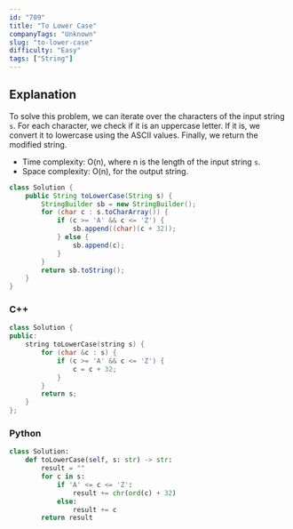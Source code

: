 ```yaml
---
id: "709"
title: "To Lower Case"
companyTags: "Unknown"
slug: "to-lower-case"
difficulty: "Easy"
tags: ["String"]
---
```


## Explanation
To solve this problem, we can iterate over the characters of the input string `s`. For each character, we check if it is an uppercase letter. If it is, we convert it to lowercase using the ASCII values. Finally, we return the modified string.

- Time complexity: O(n), where n is the length of the input string `s`.
- Space complexity: O(n), for the output string.
```java
class Solution {
    public String toLowerCase(String s) {
        StringBuilder sb = new StringBuilder();
        for (char c : s.toCharArray()) {
            if (c >= 'A' && c <= 'Z') {
                sb.append((char)(c + 32));
            } else {
                sb.append(c);
            }
        }
        return sb.toString();
    }
}
```

### C++
```cpp
class Solution {
public:
    string toLowerCase(string s) {
        for (char &c : s) {
            if (c >= 'A' && c <= 'Z') {
                c = c + 32;
            }
        }
        return s;
    }
};
```

### Python
```python
class Solution:
    def toLowerCase(self, s: str) -> str:
        result = ""
        for c in s:
            if 'A' <= c <= 'Z':
                result += chr(ord(c) + 32)
            else:
                result += c
        return result
```